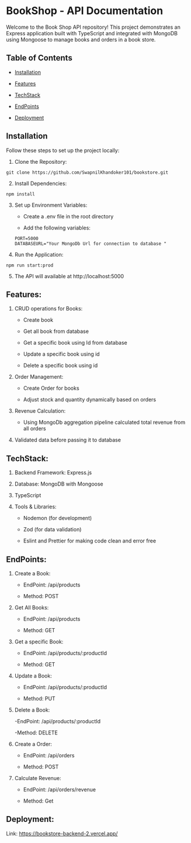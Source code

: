 # BookShop - API Documentation

Welcome to the Book Shop API repository! This project demonstrates an Express application built with TypeScript and integrated with MongoDB using Mongoose to manage books and orders in a book store.

## Table of Contents 

- [Installation](#installation)

- [Features](#features)

- [TechStack](#techstack)

- [EndPoints](#endpoints)

- [Deployment](#deployment)

## Installation

Follow these steps to set up the project locally:

1. Clone the Repository:

```
git clone https://github.com/SwapnilKhandoker101/bookstore.git

```

2. Install Dependencies:
```
npm install

```

3. Set up Environment Variables:
  
   - Create a .env file in the root directory

   - Add the following variables:

    ```
   PORT=5000
   DATABASEURL="Your MongoDb Url for connection to database "
    ```

4. Run the Application: 

```
npm run start:prod

```

5. The API will available at http://localhost:5000


## Features:

1. CRUD operations for Books:

   - Create book

   - Get all book from database

   - Get a specific book using Id from database

   - Update a specific book using id

   - Delete a specific book using id


2. Order Management:

     - Create Order for books

     - Adjust stock and quantity dynamically based on orders

3. Revenue Calculation:

   - Using MongoDb aggregation pipeline calculated total revenue from all orders

4. Validated data before passing it to database

## TechStack:

1. Backend Framework: Express.js

2. Database: MongoDB with Mongoose

3. TypeScript

4. Tools & Libraries:
    - Nodemon (for development)

    - Zod (for data validation)

    - Eslint and Prettier for making code clean and error free


## EndPoints:

1. Create a Book:

   - EndPoint: /api/products

   - Method: POST

2. Get All Books: 

   - EndPoint: /api/products

   - Method: GET

3. Get a specific Book:

   - EndPoint: /api/products/:productId

   - Method: GET

4. Update a Book:

   - EndPoint: /api/products/:productId

   - Method: PUT

5. Delete a Book:

    -EndPoint: /api/products/:productId

    -Method: DELETE

6. Create a Order:

   - EndPoint: /api/orders

   - Method: POST

7. Calculate Revenue: 

   - EndPoint: /api/orders/revenue

   - Method: Get

## Deployment: 

Link: https://bookstore-backend-2.vercel.app/






